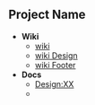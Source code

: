 ## Project Name

- **Wiki**
    - [wiki](''../../wiki)
    - [wiki Design](''../../wiki/design)
    - [wiki Footer](''../../wiki/footer)
- **Docs**
  - [Design:XX]("docs/design/test1.md")
  - [Design:YY]:("docs/design/test2.md")    
    
